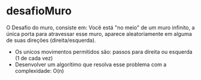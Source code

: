 # desafioMuro

O Desafio do muro, consiste em:
Você está "no meio" de um muro infinito, a única porta para atravessar esse muro, aparece aleatoriamente em alguma de suas direções (direita/esquerda).
- Os unicos movimentos permitidos são: passos para direita ou esquerda (1 de cada vez)
- Desenvolver um algorítimo que resolva esse problema com a complexidade: O(n)
